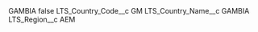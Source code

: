 <?xml version="1.0" encoding="UTF-8"?>
<CustomMetadata xmlns="http://soap.sforce.com/2006/04/metadata" xmlns:xsi="http://www.w3.org/2001/XMLSchema-instance" xmlns:xsd="http://www.w3.org/2001/XMLSchema">
    <label>GAMBIA</label>
    <protected>false</protected>
    <values>
        <field>LTS_Country_Code__c</field>
        <value xsi:type="xsd:string">GM</value>
    </values>
    <values>
        <field>LTS_Country_Name__c</field>
        <value xsi:type="xsd:string">GAMBIA</value>
    </values>
    <values>
        <field>LTS_Region__c</field>
        <value xsi:type="xsd:string">AEM</value>
    </values>
</CustomMetadata>

